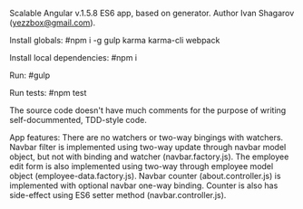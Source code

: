 Scalable Angular v.1.5.8 ES6 app, based on generator.
Author Ivan Shagarov (yezzbox@gmail.com).

Install globals:
#npm i -g gulp karma karma-cli webpack

Install local dependencies:
#npm i

Run:
#gulp

Run tests:
#npm test

The source code doesn't have much comments for the purpose of writing self-docummented, TDD-style code.

App features:
      There are no watchers or two-way bingings with watchers.
      Navbar filter is implemented using two-way update through navbar model object, but not with binding and watcher (navbar.factory.js).
      The employee edit form is also implemented using two-way through employee model object (employee-data.factory.js).
      Navbar counter (about.controller.js) is implemented with optional navbar one-way binding.
      Counter is also has side-effect using ES6 setter method (navbar.controller.js).